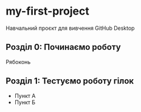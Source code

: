 # my-first-project
Навчальний проєкт для вивчення GitHub Desktop

## Розділ 0: Починаємо роботу
Рябоконь

## Розділ 1: Тестуємо роботу гілок 
*   Пункт А
*   Пункт Б
